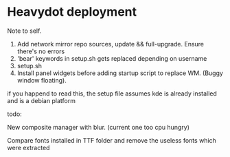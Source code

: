 # Heavydot deployment
Note to self.
1. Add network mirror repo sources, update && full-upgrade. Ensure there's no errors
2. 'bear' keywords in setup.sh gets replaced depending on username
3. setup.sh
4. Install panel widgets before adding startup script to replace WM. (Buggy window floating).

if you happend to read this, the setup file assumes kde is already installed and is a debian platform

todo:

New composite manager with blur. (current one too cpu hungry)

Compare fonts installed in TTF folder and remove the useless fonts which were extracted

